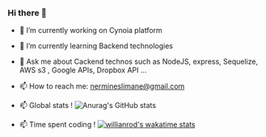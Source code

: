 ### Hi there 👋

- 🔭 I’m currently working on Cynoia platform
- 🌱 I’m currently learning Backend technologies
- 💬 Ask me about Cackend technos such as NodeJS,  express, Sequelize, AWS s3 , Google APIs, Dropbox API ...
- 📫 How to reach me: nermineslimane@gmail.com

- 📫 Global stats !
![Anurag's GitHub stats](https://github-readme-stats.vercel.app/api?username=nermineslimane&show_icons=true&theme=radical)

- 📫 Time spent coding !
[![willianrod's wakatime stats](https://github-readme-stats.vercel.app/api/wakatime?username=nermineslimane)](https://github.com/anuraghazra/github-readme-stats)




<!--
**nermineslimane/nermineslimane** is a ✨ _special_ ✨ repository because its `README.md` (this file) appears on your GitHub profile.

Here are some ideas to get you started:

- 🔭 I’m currently working on Cynoia platform
- 🌱 I’m currently learning Backend technologies
- 👯 I’m looking to collaborate on ...
- 💬 Ask me about NodeJS,  express, Sequelize, AWS s3 , Google APIs, Dropbox API ...
- 📫 How to reach me: nermineslimane@gmail.com

[![Top Langs](https://github-readme-stats.vercel.app/api/top-langs/?username=nermineslimane&layout=compact)](https://github.com/anuraghazra/github-readme-stats)
[![willianrod's wakatime stats](https://github-readme-stats.vercel.app/api/wakatime?username=nermineslimane)](https://github.com/anuraghazra/github-readme-stats)

-->
